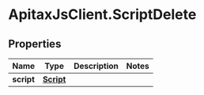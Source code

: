 # ApitaxJsClient.ScriptDelete

## Properties
Name | Type | Description | Notes
------------ | ------------- | ------------- | -------------
**script** | [**Script**](Script.md) |  | 


